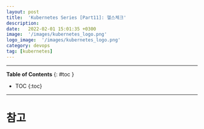 ```yaml
---
layout: post
title:  'Kubernetes Series [Part11]: 헬스체크'
description: 
date:   2022-02-01 15:01:35 +0300
image:  '/images/kubernetes_logo.png'
logo_image:  '/images/kubernetes_logo.png'
category: devops
tag: [kubernetes]
---
```


---
**Table of Contents**
{: #toc }
*  TOC
{:toc}

---


# 참고
